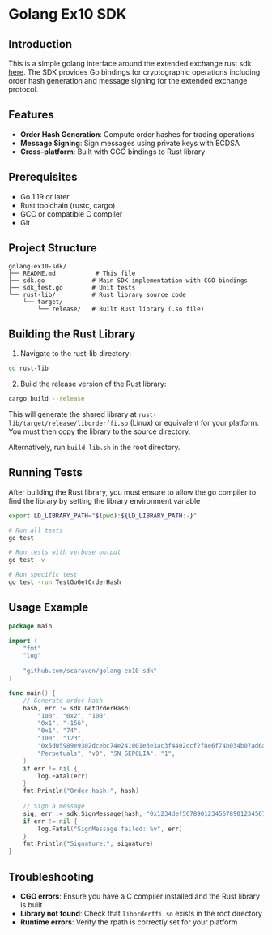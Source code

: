 # Golang Ex10 SDK

## Introduction

This is a simple golang interface around the extended exchange rust sdk [here](https://github.com/x10xchange/rust-crypto-lib-base). The SDK provides Go bindings for cryptographic operations including order hash generation and message signing for the extended exchange protocol.

## Features

- **Order Hash Generation**: Compute order hashes for trading operations
- **Message Signing**: Sign messages using private keys with ECDSA
- **Cross-platform**: Built with CGO bindings to Rust library

## Prerequisites

- Go 1.19 or later
- Rust toolchain (rustc, cargo)
- GCC or compatible C compiler
- Git

## Project Structure

```
golang-ex10-sdk/
├── README.md           # This file
├── sdk.go             # Main SDK implementation with CGO bindings
├── sdk_test.go        # Unit tests
└── rust-lib/          # Rust library source code
    └── target/
        └── release/   # Built Rust library (.so file)
```

## Building the Rust Library

1. Navigate to the rust-lib directory:
```bash
cd rust-lib
```

2. Build the release version of the Rust library:
```bash
cargo build --release
```

This will generate the shared library at `rust-lib/target/release/liborderffi.so` (Linux) or equivalent for your platform. You must then copy the library to the source directory.

Alternatively, run `build-lib.sh` in the root directory.

## Running Tests

After building the Rust library, you must ensure to allow the go compiler to find the library by setting the library environment variable
```bash
export LD_LIBRARY_PATH="$(pwd):${LD_LIBRARY_PATH:-}"
```

```bash
# Run all tests
go test

# Run tests with verbose output
go test -v

# Run specific test
go test -run TestGoGetOrderHash
```

## Usage Example

```go
package main

import (
    "fmt"
    "log"
    
    "github.com/scaraven/golang-ex10-sdk"
)

func main() {
    // Generate order hash
    hash, err := sdk.GetOrderHash(
        "100", "0x2", "100",
        "0x1", "-156",
        "0x1", "74",
        "100", "123",
        "0x5d05989e9302dcebc74e241001e3e3ac3f4402ccf2f8e6f74b034b07ad6a904",
        "Perpetuals", "v0", "SN_SEPOLIA", "1",
    )
    if err != nil {
        log.Fatal(err)
    }
    fmt.Println("Order hash:", hash)
    
    // Sign a message
    sig, err := sdk.SignMessage(hash, "0x1234def56789012345678901234567890123456789012345678901234567890")
	if err != nil {
		log.Fatal("SignMessage failed: %v", err)
	}
    fmt.Println("Signature:", signature)
}
```

## Troubleshooting

- **CGO errors**: Ensure you have a C compiler installed and the Rust library is built
- **Library not found**: Check that `liborderffi.so` exists in the root directory
- **Runtime errors**: Verify the rpath is correctly set for your platform

